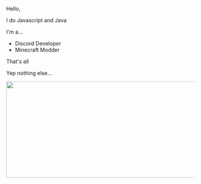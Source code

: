 Hello,

I do Javascript and Java

I'm a...
- Discord Developer
- Minecraft Modder

That's all








Yep nothing else...

<img src="https://user-images.githubusercontent.com/82066539/167263743-d3b646df-b221-456c-a329-26a5d15d8250.png" width="600" height="256.8">

